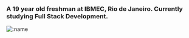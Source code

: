 ### A 19 year old freshman at IBMEC, Rio de Janeiro. Currently studying Full Stack Development.

![:name](https://count.getloli.com/get/@:baikenyabujin)
